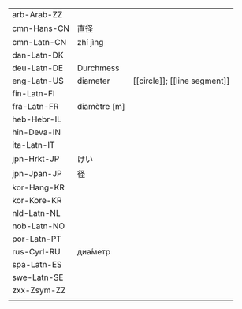 | | | |
|-|-|-|
| arb-Arab-ZZ |  |  |
| cmn-Hans-CN | 直径 |  |
| cmn-Latn-CN | zhí jìng |  |
| dan-Latn-DK |  |  |
| deu-Latn-DE | Durchmess |  |
| eng-Latn-US | diameter | [[circle]]; [[line segment]] |
| fin-Latn-FI |  |  |
| fra-Latn-FR | diamètre [m] |  |
| heb-Hebr-IL |  |  |
| hin-Deva-IN |  |  |
| ita-Latn-IT |  |  |
| jpn-Hrkt-JP | けい |  |
| jpn-Jpan-JP | 径 |  |
| kor-Hang-KR |  |  |
| kor-Kore-KR |  |  |
| nld-Latn-NL |  |  |
| nob-Latn-NO |  |  |
| por-Latn-PT |  |  |
| rus-Cyrl-RU | диа́метр |  |
| spa-Latn-ES |  |  |
| swe-Latn-SE |  |  |
| zxx-Zsym-ZZ |  |  |
|  |  |  |
